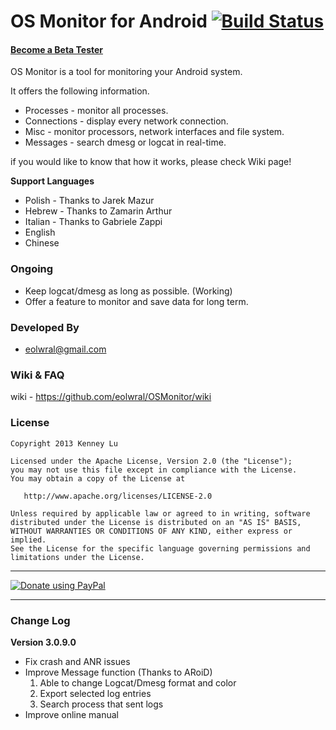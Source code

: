 OS Monitor for Android  [![Build Status](https://drone.io/github.com/eolwral/OSMonitor/status.png)](https://drone.io/github.com/eolwral/OSMonitor/latest)
=======

#### [Become a Beta Tester](https://play.google.com/apps/testing/com.eolwral.osmonitor) #### 

OS Monitor is a tool for monitoring your Android system.

It offers the following information.

- Processes - monitor all processes.
- Connections - display every network connection.
- Misc - monitor processors, network interfaces and file system.
- Messages - search dmesg or logcat in real-time. 

if you would like to know that how it works, please check Wiki page!

**Support Languages**

- Polish - Thanks to Jarek Mazur
- Hebrew - Thanks to Zamarin Arthur
- Italian - Thanks to Gabriele Zappi
- English
- Chinese

### Ongoing ###

- Keep logcat/dmesg as long as possible. (Working)
- Offer a feature to monitor and save data for long term.

### Developed By ###

* eolwral@gmail.com

### Wiki & FAQ ###
wiki - https://github.com/eolwral/OSMonitor/wiki

### License ###

    Copyright 2013 Kenney Lu

    Licensed under the Apache License, Version 2.0 (the "License");
    you may not use this file except in compliance with the License.
    You may obtain a copy of the License at

       http://www.apache.org/licenses/LICENSE-2.0

    Unless required by applicable law or agreed to in writing, software
    distributed under the License is distributed on an "AS IS" BASIS,
    WITHOUT WARRANTIES OR CONDITIONS OF ANY KIND, either express or implied.
    See the License for the specific language governing permissions and
    limitations under the License.


----------

[![Donate using PayPal](https://www.paypalobjects.com/en_US/i/btn/btn_donate_LG.gif)](https://www.paypal.com/cgi-bin/webscr?cmd=_donations&business=FSDWJ92W9MBEN&lc=US&item_name=Donate%20To%20OS%20Monitor&item_number=0&currency_code=USD&bn=PP%2dDonationsBF%3abtn_donateCC_LG%2egif%3aNonHosted "Donate using PayPal")

----------

### Change Log ###

**Version 3.0.9.0**

- Fix crash and ANR issues 
- Improve Message function (Thanks to ARoiD)
   1. Able to change Logcat/Dmesg format and color
   2. Export selected log entries
   3. Search process that sent logs    
- Improve online manual
